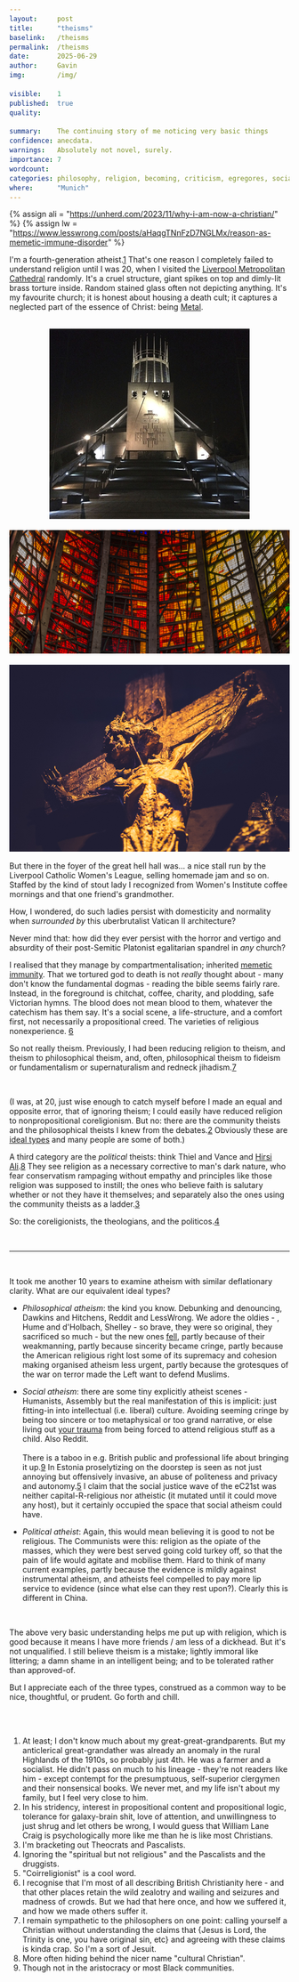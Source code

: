```yaml
---
layout:     post
title:      "theisms"
baselink:   /theisms
permalink:  /theisms
date:       2025-06-29
author:     Gavin
img:        /img/

visible:    1
published:  true
quality:    

summary:    The continuing story of me noticing very basic things 
confidence: anecdata.
warnings: 	Absolutely not novel, surely.
importance: 7
wordcount:  
categories: philosophy, religion, becoming, criticism, egregores, social-science, ethics-of-belief
where:      "Munich"
---
```



{%	assign ali = "https://unherd.com/2023/11/why-i-am-now-a-christian/"	%}
{%	assign lw = "https://www.lesswrong.com/posts/aHaqgTNnFzD7NGLMx/reason-as-memetic-immune-disorder"	%}

I'm a fourth-generation atheist.<a href="#fn:1" id="fnref:1">1</a> That's one reason I completely failed to understand religion until I was 20, when I visited the [Liverpool Metropolitan Cathedral](https://en.wikipedia.org/wiki/Liverpool_Metropolitan_Cathedral) randomly. It's a cruel structure, giant spikes on top and dimly-lit brass torture inside. Random stained glass often not depicting anything. It's my favourite church; it is honest about housing a death cult; it captures a neglected part of the essence of Christ: being [Metal](https://en.wikipedia.org/wiki/Christian_metal). 

<br>
<center>
	<img src="/img/liverpool_dark.png" />
	<br><br>
	<img src="/img/liverpool_glass.png" />
	<br><br>
	<img src="/img/christ.jpg" />
</center>

But there in the foyer of the great hell hall was... a nice stall run by the Liverpool Catholic Women's League, selling homemade jam and so on. Staffed by the kind of stout lady I recognized from Women's Institute coffee mornings and that one friend's grandmother.

How, I wondered, do such ladies persist with domesticity and normality when _surrounded by_ this uberbrutalist Vatican II architecture? 

Never mind that: how did they ever persist with the horror and vertigo and absurdity of their post-Semitic Platonist egalitarian spandrel in _any_ church? 

I realised that they manage by compartmentalisation; inherited <a href="{{lw}}">memetic immunity</a>. That we tortured god to death is not _really_ thought about - many don't know the fundamental dogmas - reading the bible seems fairly rare. Instead, in the foreground is chitchat, coffee, charity, and plodding, safe Victorian hymns. The blood does not mean blood to them, whatever the catechism has them say. It's a social scene, a life-structure, and a comfort first, not necessarily a propositional creed. The varieties of religious nonexperience. <a href="#fn:6" id="fnref:6">6</a>

So not really theism. Previously, I had been reducing religion to theism, and theism to philosophical theism, and, often, philosophical theism to fideism or fundamentalism or supernaturalism and redneck jihadism.<a href="#fn:7" id="fnref:7">7</a>

<br>

(I was, at 20, just wise enough to catch myself before I made an equal and opposite error, that of ignoring theism; I could easily have reduced religion to nonpropositional coreligionism. But no: there are the community theists and the philosophical theists I knew from the debates.<a href="#fn:2" id="fnref:2">2</a> Obviously these are <a href="{{ideal}}">ideal types</a> and many people are some of both.)



A third category are the _political_ theists: think Thiel and Vance and <a href="{{ali}}">Hirsi Ali</a>.<a href="#fn:8" id="fnref:8">8</a> They see religion as a necessary corrective to man's dark nature, who fear conservatism rampaging without empathy and principles like those religion was supposed to instill; the ones who believe faith is salutary whether or not they have it themselves; and separately also the ones using the community theists as a ladder.<a href="#fn:3" id="fnref:3">3</a>

So: the coreligionists, the theologians, and the politicos.<a href="#fn:4" id="fnref:4">4</a> 

<br>

---

<br>

It took me another 10 years to examine atheism with similar deflationary clarity. What are our equivalent ideal types?

* _Philosophical atheism_: the kind you know. Debunking and denouncing, Dawkins and Hitchens, Reddit and LessWrong. We adore the oldies - , Hume and d'Holbach, Shelley - so brave, they were so original, they sacrificed so much - but the new ones <a href="{{ssc}}">fell</a>, partly because of their weakmanning, partly because sincerity became cringe, partly because the American religious right lost some of its supremacy and cohesion making organised atheism less urgent, partly because the grotesques of the war on terror made the Left want to defend Muslims.

* _Social atheism_: there are some tiny explicitly atheist scenes - Humanists, Assembly but the real manifestation of this is implicit: just fitting-in into intellectual (i.e. liberal) culture. Avoiding seeming cringe by being too sincere or too metaphysical or too grand narrative, or else living out <a href="{{deathcab}}">your trauma</a> from being forced to attend religious stuff as a child. Also Reddit.<br><br>There is a taboo in e.g. British public and professional life about bringing it up.<a href="#fn:9" id="fnref:9">9</a> In Estonia proselytizing on the doorstep is seen as not just annoying but offensively invasive, an abuse of politeness and privacy and autonomy.<a href="#fn:5" id="fnref:5">5</a> I claim that the social justice wave of the eC21st was neither capital-R-religious nor atheistic (it mutated until it could move any host), but it certainly occupied the space that social atheism could have.

* _Political atheist_: Again, this would mean believing it is good to not be religious. The Communists were this: religion as the opiate of the masses, which they were best served going cold turkey off, so that the pain of life would agitate and mobilise them. Hard to think of many current examples, partly because the evidence is mildly against instrumental atheism, and atheists feel compelled to pay more lip service to evidence (since what else can they rest upon?). Clearly this is different in China.


<br>

The above very basic understanding helps me put up with religion, which is good because it means I have more friends / am less of a dickhead. But it's not unqualified. I still believe theism is a mistake; lightly immoral like littering; a damn shame in an intelligent being; and to be tolerated rather than approved-of. 

<!-- (It's also dishonest to exploit it for feels or cheap political gain, as some modern chuds do.)  -->

But I appreciate each of the three types, construed as a common way to be nice, thoughtful, or prudent. Go forth and chill.

<br><br>

<div class="footnotes">

<ol>
    <!-- 1 -->
    <li class="footnote" id="fn:1">
    	At least; I don't know much about my great-great-grandparents. But my anticlerical great-grandather was already an anomaly in the rural Highlands of the 1910s, so probably just 4th. He was a farmer and a socialist. He didn't pass on much to his lineage - they're not readers like him - except contempt for the presumptuous, self-superior clergymen and their nonsensical books. We never met, and my life isn't about my family, but I feel very close to him.
	</li>
	<li class="footnote" id="fn:2">
		In his stridency, interest in propositional content and propositional logic, tolerance for galaxy-brain shit, love of attention, and unwillingness to just shrug and let others be wrong, I would guess that William Lane Craig is psychologically more like me than he is like most Christians.
	</li>
	<li class="footnote" id="fn:3">
		I'm bracketing out Theocrats and Pascalists.
	</li>
	<li class="footnote" id="fn:4">
		Ignoring the "spiritual but not religious" and the Pascalists and the druggists.
	</li>
	<li class="footnote" id="fn:5">
		"Coirreligionist" is a cool word.
	</li>
	<li class="footnote" id="fn:6">
		I recognise that I'm most of all describing British Christianity here - and that other places retain the wild zealotry and wailing and seizures and madness of crowds. But we had that here once, and how we suffered it, and how we made others suffer it.
	</li>
	<li class="footnote" id="fn:7">
		I remain sympathetic to the philosophers on one point: calling yourself a Christian without understanding the claims that {Jesus is Lord, the Trinity is one, you have original sin, etc} and agreeing with these claims is kinda crap. So I'm a sort of Jesuit. 
	</li>
	<li class="footnote" id="fn:8">
		More often hiding behind the nicer name "cultural Christian".
	</li>
	<li class="footnote" id="fn:9">
		Though not in the aristocracy or most Black communities.
	</li>
</ol>